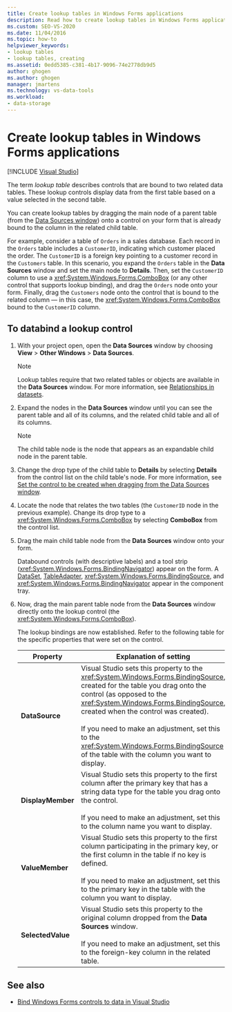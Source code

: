 ```yaml
---
title: Create lookup tables in Windows Forms applications
description: Read how to create lookup tables in Windows Forms applications. A lookup table describes controls that are bound to two related data tables.
ms.custom: SEO-VS-2020
ms.date: 11/04/2016
ms.topic: how-to
helpviewer_keywords:
- lookup tables
- lookup tables, creating
ms.assetid: 0edd5385-c381-4b17-9096-74e2778db9d5
author: ghogen
ms.author: ghogen
manager: jmartens
ms.technology: vs-data-tools
ms.workload:
- data-storage
---
```

# Create lookup tables in Windows Forms applications

 [!INCLUDE [Visual Studio](~/includes/applies-to-version/vs-windows-only.md)]

The term *lookup table* describes controls that are bound to two related data tables. These lookup controls display data from the first table based on a value selected in the second table.

You can create lookup tables by dragging the main node of a parent table (from the [Data Sources window](add-new-data-sources.md#data-sources-window)) onto a control on your form that is already bound to the column in the related child table.

For example, consider a table of `Orders` in a sales database. Each record in the `Orders` table includes a `CustomerID`, indicating which customer placed the order. The `CustomerID` is a foreign key pointing to a customer record in the `Customers` table. In this scenario, you expand the `Orders` table in the **Data Sources** window and set the main node to **Details**. Then, set the `CustomerID` column to use a <xref:System.Windows.Forms.ComboBox> (or any other control that supports lookup binding), and drag the `Orders` node onto your form. Finally, drag the `Customers` node onto the control that is bound to the related column — in this case, the <xref:System.Windows.Forms.ComboBox> bound to the `CustomerID` column.

## To databind a lookup control

1. With your project open, open the **Data Sources** window by choosing **View** > **Other Windows** > **Data Sources**.

    > [!NOTE]
    > Lookup tables require that two related tables or objects are available in the **Data Sources** window. For more information, see [Relationships in datasets](relationships-in-datasets.md).

2. Expand the nodes in the **Data Sources** window until you can see the parent table and all of its columns, and the related child table and all of its columns.

    > [!NOTE]
    > The child table node is the node that appears as an expandable child node in the parent table.

3. Change the drop type of the child table to **Details** by selecting **Details** from the control list on the child table's node. For more information, see [Set the control to be created when dragging from the Data Sources window](../data-tools/set-the-control-to-be-created-when-dragging-from-the-data-sources-window.md).

4. Locate the node that relates the two tables (the `CustomerID` node in the previous example). Change its drop type to a <xref:System.Windows.Forms.ComboBox> by selecting **ComboBox** from the control list.

5. Drag the main child table node from the **Data Sources** window onto your form.

     Databound controls (with descriptive labels) and a tool strip (<xref:System.Windows.Forms.BindingNavigator>) appear on the form. A [DataSet](../data-tools/dataset-tools-in-visual-studio.md), [TableAdapter](../data-tools/create-and-configure-tableadapters.md), <xref:System.Windows.Forms.BindingSource>, and <xref:System.Windows.Forms.BindingNavigator> appear in the component tray.

6. Now, drag the main parent table node from the **Data Sources** window directly onto the lookup control (the <xref:System.Windows.Forms.ComboBox>).

     The lookup bindings are now established. Refer to the following table for the specific properties that were set on the control.

    |Property|Explanation of setting|
    |--------------| - |
    |**DataSource**|Visual Studio sets this property to the <xref:System.Windows.Forms.BindingSource>, created for the table you drag onto the control (as opposed to the <xref:System.Windows.Forms.BindingSource>, created when the control was created).<br /><br /> If you need to make an adjustment, set this to the <xref:System.Windows.Forms.BindingSource> of the table with the column you want to display.|
    |**DisplayMember**|Visual Studio sets this property to the first column after the primary key that has a string data type for the table you drag onto the control.<br /><br /> If you need to make an adjustment, set this to the column name you want to display.|
    |**ValueMember**|Visual Studio sets this property to the first column participating in the primary key, or the first column in the table if no key is defined.<br /><br /> If you need to make an adjustment, set this to the primary key in the table with the column you want to display.|
    |**SelectedValue**|Visual Studio sets this property to the original column dropped from the **Data Sources** window.<br /><br /> If you need to make an adjustment, set this to the foreign-key column in the related table.|

## See also

- [Bind Windows Forms controls to data in Visual Studio](../data-tools/bind-windows-forms-controls-to-data-in-visual-studio.md)
